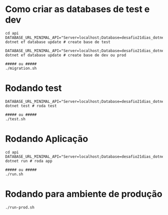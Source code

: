 # Como criar as databases de test e dev
```shell
cd api
DATABASE_URL_MINIMAL_API="Server=localhost;Database=desafio21dias_dotnet7_test;Uid=root;Pwd=root" dotnet ef database update # create base de test

DATABASE_URL_MINIMAL_API="Server=localhost;Database=desafio21dias_dotnet7;Uid=root;Pwd=root" dotnet ef database update # create base de dev ou prod

##### ou #####
./migration.sh
```

# Rodando test
```shell
DATABASE_URL_MINIMAL_API="Server=localhost;Database=desafio21dias_dotnet7_test;Uid=root;Pwd=root" dotnet test # roda test

##### ou #####
./test.sh
```

# Rodando Aplicação
```shell
cd api
DATABASE_URL_MINIMAL_API="Server=localhost;Database=desafio21dias_dotnet7;Uid=root;Pwd=root" dotnet run # roda app

##### ou #####
./run.sh
```

# Rodando para ambiente de produção
```shell
./run-prod.sh
```
